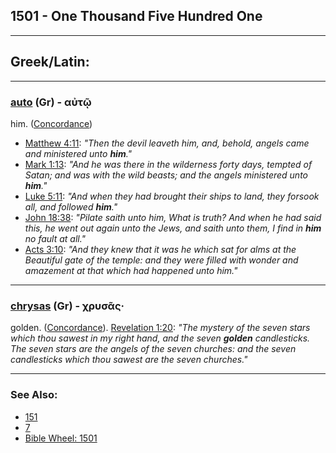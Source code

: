 ## 1501 - One Thousand Five Hundred One

---

## Greek/Latin:

---

### [auto](/greek?word=autOi) (Gr) - αὐτῷ
him. ([Concordance](https://biblehub.com/greek/auto__846.htm))

- [Matthew 4:11](https://biblehub.com/matthew/4-11.htm): *"Then the devil leaveth him, and, behold, angels came and ministered unto **him**."*
- [Mark 1:13](https://biblehub.com/mark/1-13.htm): *"And he was there in the wilderness forty days, tempted of Satan; and was with the wild beasts; and the angels ministered unto **him**."*
- [Luke 5:11](https://biblehub.com/luke/5-11.htm): *"And when they had brought their ships to land, they forsook all, and followed **him**."*
- [John 18:38](https://biblehub.com/john/18-38.htm): *"Pilate saith unto him, What is truth? And when he had said this, he went out again unto the Jews, and saith unto them, I find in **him** no fault at all."*
- [Acts 3:10](https://biblehub.com/acts/3-10.htm): *"And they knew that it was he which sat for alms at the Beautiful gate of the temple: and they were filled with wonder and amazement at that which had happened unto him."*

---

### [chrysas](/greek?word=chrusas) (Gr) - χρυσᾶς·
golden. ([Concordance](https://biblehub.com/greek/chrysas_5552.htm)). [Revelation 1:20](https://biblehub.com/revelation/1-20.htm): *"The mystery of the seven stars which thou sawest in my right hand, and the seven **golden** candlesticks. The seven stars are the angels of the seven churches: and the seven candlesticks which thou sawest are the seven churches."*

---

### See Also:

- [151](151)
- [7](7)
- [Bible Wheel: 1501](https://www.biblewheel.com//GR/GR_Database.php?SearchBy_Gematria=1501)
